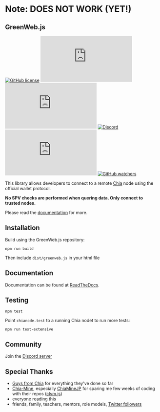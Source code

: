 # Note: DOES NOT WORK (YET!)

## GreenWeb.js

[![GitHub license](https://badgen.net/github/license/yakuhito/GreenWeb.js.svg)](https://github.com/yakuhito/GreenWeb.js/blob/master/LICENSE) [![GitHub commits](https://badgen.net/github/commits/yakuhito/GreenWeb.js)](https://GitHub.com/yakuhito/GreenWeb.js/commit/) [![GitHub latest commit](https://badgen.net/github/last-commit/yakuhito/GreenWeb.js)](https://GitHub.com/yakuhito/GreenWeb.js/commit/) [![Discord](https://badgen.net/badge/icon/discord?icon=discord&label)](https://discord.gg/yNVNvQyYXn) [![GitHub stars](https://badgen.net/github/stars/yakuhito/GreenWeb.js)](https://GitHub.com/yakuhito/GreenWeb.js/stargazers/) [![GitHub watchers](https://badgen.net/github/watchers/yakuhito/GreenWeb.js/)](https://GitHub.com/yakuhito/GreenWeb.js/watchers/)

This library allows developers to connect to a remote [Chia](https://www.chia.net/) node using the official wallet protocol.

**No SPV checks are performed when quering data. Only connect to trusted nodes.**

Please read the [documentation](https://greenwebjs.readthedocs.io) for more.

## Installation

Build using the GreenWeb.js repository:

```
npm run build
```

Then include `dist/greenweb.js` in your html file

## Documentation

Documentation can be found at [ReadTheDocs](https://greenwebjs.readthedocs.io).

## Testing 

```
npm test
```

Point `chianode.test` to a running Chia nodet to run more tests:

```
npm run test-extensive
```

## Community

Join the [Discord server](https://discord.gg/yNVNvQyYXn)

## Special Thanks

* [Guys from Chia](https://www.chia.net/) for everything they've done so far
* [Chia-Mine](https://github.com/Chia-Mine), especially [ChiaMineJP](https://github.com/ChiaMineJP) for sparing me few weeks of coding with their repos ([clvm.js](https://github.com/Chia-Mine/clvm-js))
* everyone reading this
* friends, family, teachers, mentors, role models, [Twitter followers](https://twitter.com/yakuh1t0)